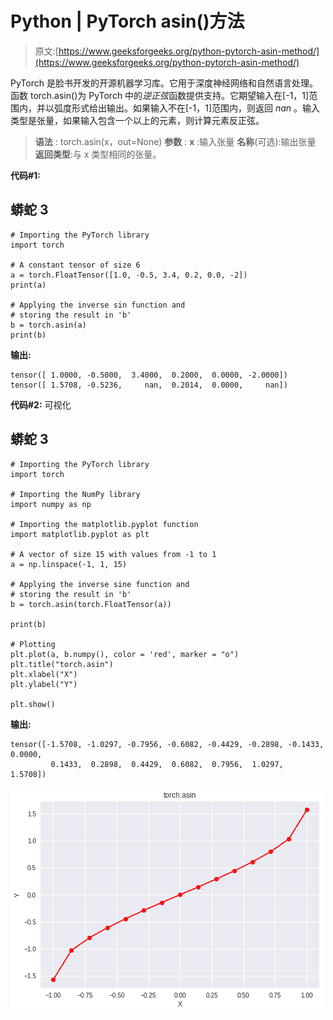 # Python | PyTorch asin()方法

> 原文:[https://www.geeksforgeeks.org/python-pytorch-asin-method/](https://www.geeksforgeeks.org/python-pytorch-asin-method/)

PyTorch 是脸书开发的开源机器学习库。它用于深度神经网络和自然语言处理。
函数 torch.asin()为 PyTorch 中的*逆正弦*函数提供支持。它期望输入在[-1，1]范围内，并以弧度形式给出输出。如果输入不在[-1，1]范围内，则返回 *nan* 。输入类型是张量，如果输入包含一个以上的元素，则计算元素反正弦。

> **语法** : torch.asin(x，out=None)
> **参数** :
> **x** :输入张量
> **名称**(可选):输出张量
> **返回类型**:与 x 类型相同的张量。

**代码#1:**

## 蟒蛇 3

```
# Importing the PyTorch library
import torch

# A constant tensor of size 6
a = torch.FloatTensor([1.0, -0.5, 3.4, 0.2, 0.0, -2])
print(a)

# Applying the inverse sin function and
# storing the result in 'b'
b = torch.asin(a)
print(b)
```

**输出:**

```
tensor([ 1.0000, -0.5000,  3.4000,  0.2000,  0.0000, -2.0000])
tensor([ 1.5708, -0.5236,     nan,  0.2014,  0.0000,     nan])
```

**代码#2:** 可视化

## 蟒蛇 3

```
# Importing the PyTorch library
import torch

# Importing the NumPy library
import numpy as np

# Importing the matplotlib.pyplot function
import matplotlib.pyplot as plt

# A vector of size 15 with values from -1 to 1
a = np.linspace(-1, 1, 15)

# Applying the inverse sine function and
# storing the result in 'b'
b = torch.asin(torch.FloatTensor(a))

print(b)

# Plotting
plt.plot(a, b.numpy(), color = 'red', marker = "o")
plt.title("torch.asin")
plt.xlabel("X")
plt.ylabel("Y")

plt.show()
```

**输出:**

```
tensor([-1.5708, -1.0297, -0.7956, -0.6082, -0.4429, -0.2898, -0.1433,  0.0000,
         0.1433,  0.2898,  0.4429,  0.6082,  0.7956,  1.0297,  1.5708])
```

![](img/455ef54ae72b9530f87fd8c17274d96f.png)